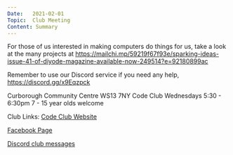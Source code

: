 ```yaml
---
Date:   2021-02-01
Topic:  Club Meeting
Content: Summary
---
```

For those of us interested in making computers do things for us, take a look at the many projects at https://mailchi.mp/59219f67f93e/sparking-ideas-issue-41-of-diyode-magazine-available-now-249514?e=92180899ac

Remember to use our Discord service if you need any help, https://discord.gg/x9Eqzpck

Curborough Community Centre
WS13 7NY
Code Club
Wednesdays 5:30 - 6:30pm
7 - 15 year olds welcome

Club Links:
[Code Club Website](https://lichfield-code-club.github.io/)

[Facebook Page](https://www.facebook.com/LichfieldCoders)

[Discord club messages](https://discord.gg/szz6xGK)
